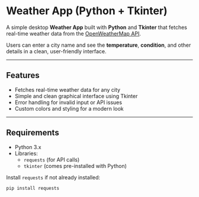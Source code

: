 # Weather App (Python + Tkinter)

A simple desktop **Weather App** built with **Python** and **Tkinter** that fetches real-time weather data from the [OpenWeatherMap API](https://openweathermap.org/api).  

Users can enter a city name and see the **temperature**, **condition**, and other details in a clean, user-friendly interface.

---

## Features
- Fetches real-time weather data for any city  
- Simple and clean graphical interface using Tkinter  
- Error handling for invalid input or API issues  
- Custom colors and styling for a modern look  

---

## Requirements
- Python 3.x  
- Libraries:
  - `requests` (for API calls)
  - `tkinter` (comes pre-installed with Python)

Install `requests` if not already installed:
```bash
pip install requests
